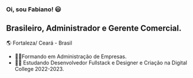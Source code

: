 ### Oi, sou Fabiano! :smiley:
## Brasileiro, Administrador e Gerente Comercial.

:earth_americas: Fortaleza/ Ceará - Brasil 
* :student:Formando em Administração de Empresas.
* :technologist: Estudando Desenvolvedor Fullstack e Designer e Criação na Digital College 2022-2023.


<!--
**fabianopmelo/fabianopmelo** is a ✨ _special_ ✨ repository because its `README.md` (this file) appears on your GitHub profile.

Here are some ideas to get you started:

- 🔭 I’m currently working on ...
- 🌱 I’m currently learning ...
- 👯 I’m looking to collaborate on ...
- 🤔 I’m looking for help with ...
- 💬 Ask me about ...
- 📫 How to reach me: ...
- 😄 Pronouns: ...
- ⚡ Fun fact: ...
-->
